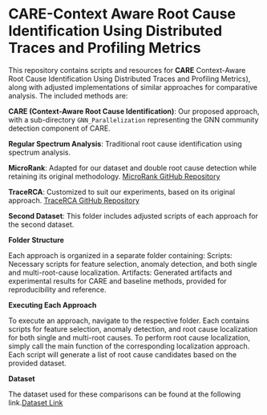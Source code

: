 # CARE-Context Aware Root Cause Identification Using Distributed Traces and Profiling Metrics
This repository contains scripts and resources for **CARE** Context-Aware Root Cause Identification Using Distributed Traces and Profiling Metrics), along with adjusted implementations of similar approaches for comparative analysis. The included methods are:

**CARE (Context-Aware Root Cause Identification)**: Our proposed approach, with a sub-directory `GNN_Parallelization` representing the GNN community detection component of CARE.

**Regular Spectrum Analysis**: Traditional root cause identification using spectrum analysis.

**MicroRank**: Adapted for our dataset and double root cause detection while retaining its original methodology. [MicroRank GitHub Repository](https://github.com/IntelligentDDS/MicroRank/tree/main)

**TraceRCA**: Customized to suit our experiments, based on its original approach. [TraceRCA GitHub Repository](https://github.com/NetManAIOps/TraceRCA)

**Second Dataset**: This folder includes adjusted scripts of each approach for the second dataset.



**Folder Structure**

Each approach is organized in a separate folder containing:
Scripts: Necessary scripts for feature selection, anomaly detection, and both single and multi-root-cause localization.
Artifacts: Generated artifacts and experimental results for CARE and baseline methods, provided for reproducibility and reference.



**Executing Each Approach**

To execute an approach, navigate to the respective folder. Each contains scripts for feature selection, anomaly detection, and root cause localization for both single and multi-root causes. To perform root cause localization, simply call the main function of the corresponding localization approach. Each script will generate a list of root cause candidates based on the provided dataset.



**Dataset**

The dataset used for these comparisons can be found at the following link.[Dataset Link](https://onedrive.live.com/?authkey=%21AAUszKmCUiodw94&id=BF4BCE76A3C5838D%21108&cid=BF4BCE76A3C5838D)
